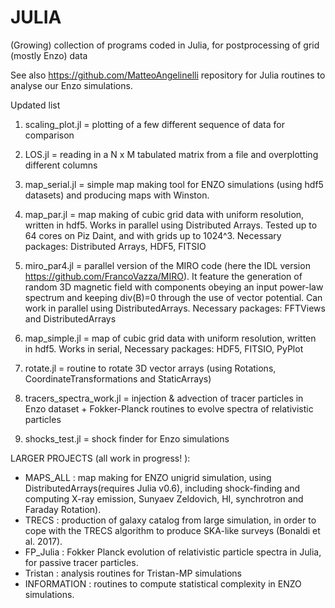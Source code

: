 # JULIA
(Growing) collection of programs coded in Julia, for postprocessing of grid (mostly Enzo) data

See also https://github.com/MatteoAngelinelli repository for Julia routines to analyse our Enzo simulations. 

Updated list

1.  scaling_plot.jl = plotting of a few different sequence of data for comparison

2. LOS.jl = reading in a N x M tabulated matrix from a file and overplotting different columns

3. map_serial.jl = simple map making tool for ENZO simulations (using hdf5 datasets) and producing maps with Winston. 

4. map_par.jl   =  map making of cubic grid data with uniform resolution, written in hdf5. Works in parallel using Distributed Arrays. Tested up to 64 cores on Piz Daint, and with grids up to 1024^3. Necessary packages: Distributed Arrays, HDF5, FITSIO 
 
5. miro_par4.jl   = parallel version of the MIRO code (here the IDL version https://github.com/FrancoVazza/MIRO). It feature the generation of random 3D magnetic field with components obeying an input power-law spectrum and keeping div(B)=0 through the use of vector potential. Can work in parallel using DistributedArrays. Necessary packages: FFTViews and DistributedArrays

6. map_simple.jl = map  of cubic grid data with uniform resolution, written in hdf5. Works in serial, Necessary packages:  HDF5, FITSIO, PyPlot

7. rotate.jl = routine to rotate 3D vector arrays (using Rotations,  CoordinateTransformations and StaticArrays)


8. tracers_spectra_work.jl = injection & advection of tracer particles in Enzo dataset + Fokker-Planck routines to evolve spectra of relativistic particles

9. shocks_test.jl = shock finder for Enzo simulations

LARGER PROJECTS (all work in progress! ):

- MAPS_ALL : map making for ENZO unigrid simulation, using DistributedArrays(requires Julia v0.6), including shock-finding and computing X-ray emission, Sunyaev Zeldovich, HI, synchrotron and Faraday Rotation).
- TRECS : production of galaxy catalog from large simulation, in order to cope with the TRECS algorithm to produce SKA-like surveys (Bonaldi et al. 2017).
- FP_Julia : Fokker Planck evolution of relativistic particle spectra in Julia, for passive tracer particles.
- Tristan : analysis routines for Tristan-MP simulations
- INFORMATION : routines to compute statistical complexity in ENZO simulations. 
